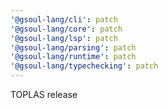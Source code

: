 ```yaml
---
'@gsoul-lang/cli': patch
'@gsoul-lang/core': patch
'@gsoul-lang/lsp': patch
'@gsoul-lang/parsing': patch
'@gsoul-lang/runtime': patch
'@gsoul-lang/typechecking': patch
---
```


TOPLAS release
